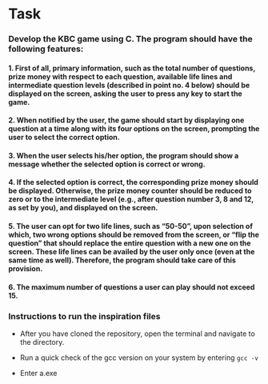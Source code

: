 # Task

### Develop the KBC game using C. The program should have the following features:

#### 1. First of all, primary information, such as the total number of questions, prize money with respect to each question, available life lines and intermediate question levels (described in point no. 4 below) should be displayed on the screen, asking the user to press any key to start the game.

#### 2. When notified by the user, the game should start by displaying one question at a time along with its four options on the screen, prompting the user to select the correct option.

#### 3. When the user selects his/her option, the program should show a message whether the selected option is correct or wrong.

#### 4. If the selected option is correct, the corresponding prize money should be displayed. Otherwise, the prize money counter should be reduced to zero or to the intermediate level (e.g., after question number 3, 8 and 12, as set by you), and displayed on the screen.

#### 5. The user can opt for two life lines, such as “50-50”, upon selection of which, two wrong options should be removed from the screen, or “flip the question” that should replace the entire question with a new one on the screen. These life lines can be availed by the user only once (even at the same time as well). Therefore, the program should take care of this provision.

#### 6. The maximum number of questions a user can play should not exceed 15.


### Instructions to run the inspiration files

- After you have cloned the repository, open the terminal and navigate to the directory.

- Run a quick check of the gcc version on your system by entering
`
gcc -v
`

- Enter a.exe